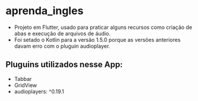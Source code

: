 # aprenda_ingles

- Projeto em Flutter, usado para praticar alguns recursos como criação de abas e execução de arquivos de áudio.
- Foi setado o Kotlin para a versão 1.5.0 porque as versões anteriores davam erro com o pluguin audioplayer.

## Pluguins utilizados nesse App:

- Tabbar
- GridView
- audioplayers: ^0.19.1

